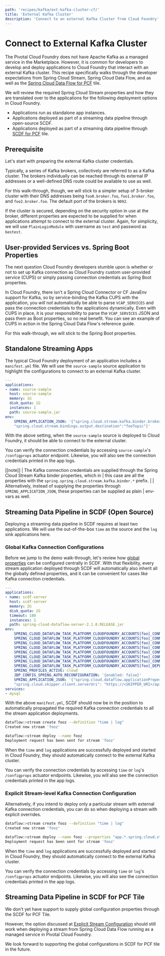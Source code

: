 ```yaml
---
path: 'recipes/kafka/ext-kafka-cluster-cf/'
title: 'External Kafka Cluster'
description: 'Connect to an external Kafka Cluster from Cloud Foundry'
---
```


# Connect to External Kafka Cluster

The Pivotal Cloud Foundry does not have Apache Kafka as a managed service in the Marketplace.
However, it is common for developers to develop and deploy applications to Cloud Foundry that interact with an external Kafka cluster.
This recipe specifically walks through the developer expectations from Spring Cloud Stream, Spring Cloud Data Flow, and as well as the [Spring Cloud Data Flow for PCF](https://network.pivotal.io/products/p-dataflow) tile.

We will review the required Spring Cloud Stream properties and how they are translated over to the applications for the following deployment options in Cloud Foundry.

- Applications run as standalone app instances.
- Applications deployed as part of a streaming data pipeline through open-source SCDF.
- Applications deployed as part of a streaming data pipeline through [SCDF for PCF](https://network.pivotal.io/products/p-dataflow) tile.

## Prerequisite

Let's start with preparing the external Kafka cluster credentials.

Typically, a series of Kafka brokers, collectively are referred to as a Kafka cluster.
The brokers individually can be reached through its external IP addresses or a well-defined DNS route could be available to use as well.

For this walk-through, though, we will stick to a simpler setup of 3-broker cluster with their DNS addresses being `foo0.broker.foo`, `foo1.broker.foo`, and `foo2.broker.foo`. The default port of the brokers is `9092`.

If the cluster is secured, depending on the security option in use at the broker, different properties are expected to be supplied for when applications attempt to connect to the external cluster.
Again, for simplicity, we will use `PlainLoginModule` with username as `test` and password as `bestest`.

## User-provided Services vs. Spring Boot Properties

The next question Cloud Foundry developers stumble upon is whether or not to set up Kafka connection as Cloud Foundry custom user-provided service (CUPS) or simply passing connection credentials as Spring Boot properties.

In Cloud Foundry, there isn't a Spring Cloud Connector or CF JavaEnv support for Kafka, so by service-binding the Kafka CUPS with the application, you _will not_ automatically be able to parse `VCAP_SERVICES` and pass the connection credentials to the applications dynamically.
Even with CUPS in place, it is your responsibility to parse the `VCAP_SERVICES` JSON and pass them as Boot properties, so no real benefit.
You can see an example of CUPS in action in the Spring Cloud Data Flow's reference guide.

For this walk-through, we will stick to the Spring Boot properties.

## Standalone Streaming Apps

The typical Cloud Foundry deployment of an application includes a `manifest.yml` file.
We will use the `source-sample` source application to highlight the configurations to connect to an external Kafka cluster.

```yaml
---
applications:
- name: source-sample
  host: source-sample
  memory: 1G
  disk_quota: 1G
  instances: 1
  path: source-sample.jar
env:
    SPRING_APPLICATION_JSON: '{"spring.cloud.stream.kafka.binder.brokers":"foo0.broker.foo,foo1.broker.foo,foo2.broker.foo","spring.spring.cloud.stream.kafka.binder.jaas.options.username":"test","spring.spring.cloud.stream.kafka.binder.jaas.options.password":"bestest","spring.spring.cloud.stream.kafka.binder.jaas.loginModule":"org.apache.kafka.common.security.plain.PlainLoginModule",
    "spring.cloud.stream.bindings.output.destination":"fooTopic"}'
```

With the above setting, when the `source-sample` source is deployed to Cloud Foundry, it should be able to connect to the external cluster.

You can verify the connection credentials by accessing `source-sample`'s `/configprops` actuator endpoint.
Likewise, you will also see the connection credentials printed in the app logs.

[[note]]
| The Kafka connection credentials are supplied through the Spring Cloud Stream Kafka binder properties, which in
| this case are all the properties with the `spring.spring.cloud.stream.kafka.binder.*` prefix.
|
| Alternatively, instead of supplying the properties through `SPRING_APPLICATION_JSON`, these properties can be supplied as plain
| env-vars as well.

## Streaming Data Pipeline in SCDF (Open Source)

Deploying a streaming data pipeline in SCDF requires at least two applications. We will use the out-of-the-box `time` as the source and the `log` sink applications here.

### Global Kafka Connection Configurations

Before we jump to the demo walk-through, let's review how [global properties](https://docs.spring.io/spring-cloud-dataflow/docs/current/reference/htmlsingle/#spring-cloud-dataflow-global-properties) can be configured centrally in SCDF.
With that flexibility, every stream application deployed through SCDF will automatically also inherit all the globally defined properties, and it can be convenient for cases like Kafka connection credentials.

```yaml
---
applications:
- name: scdf-server
  host: scdf-server
  memory: 2G
  disk_quota: 2G
  timeout: 180
  instances: 1
  path: spring-cloud-dataflow-server-2.1.0.RELEASE.jar
env:
    SPRING_CLOUD_DATAFLOW_TASK_PLATFORM_CLOUDFOUNDRY_ACCOUNTS[foo]_CONNECTION_URL:
    SPRING_CLOUD_DATAFLOW_TASK_PLATFORM_CLOUDFOUNDRY_ACCOUNTS[foo]_CONNECTION_ORG:
    SPRING_CLOUD_DATAFLOW_TASK_PLATFORM_CLOUDFOUNDRY_ACCOUNTS[foo]_CONNECTION_SPACE:
    SPRING_CLOUD_DATAFLOW_TASK_PLATFORM_CLOUDFOUNDRY_ACCOUNTS[foo]_CONNECTION_DOMAIN:
    SPRING_CLOUD_DATAFLOW_TASK_PLATFORM_CLOUDFOUNDRY_ACCOUNTS[foo]_CONNECTION_USERNAME:
    SPRING_CLOUD_DATAFLOW_TASK_PLATFORM_CLOUDFOUNDRY_ACCOUNTS[foo]_CONNECTION_PASSWORD:
    SPRING_CLOUD_DATAFLOW_TASK_PLATFORM_CLOUDFOUNDRY_ACCOUNTS[foo]_CONNECTION_SKIP_SSL_VALIDATION:
    SPRING_CLOUD_DATAFLOW_TASK_PLATFORM_CLOUDFOUNDRY_ACCOUNTS[foo]_DEPLOYMENT_SERVICES:
    SPRING_PROFILES_ACTIVE: cloud
    JBP_CONFIG_SPRING_AUTO_RECONFIGURATION: '{enabled: false}'
    SPRING_APPLICATION_JSON: '{"spring.cloud.dataflow.applicationProperties.stream.spring.cloud.stream.kafka.binder.brokers":"foo0.broker.foo,foo1.broker.foo,foo2.broker.foo","spring.cloud.dataflow.applicationProperties.stream.spring.spring.cloud.stream.kafka.binder.jaas.options.username":"test","spring.cloud.dataflow.applicationProperties.stream.spring.spring.cloud.stream.kafka.binder.jaas.options.password":"bestest","spring.cloud.dataflow.applicationProperties.stream.spring.spring.cloud.stream.kafka.binder.jaas.loginModule":"org.apache.kafka.common.security.plain.PlainLoginModule",
    "spring.cloud.skipper.client.serverUri": "https://<SKIPPER_URI>/api"}'
services:
- mysql
```

With the above `manifest.yml`, SCDF should now be in the position to automatically propagated the required Kafka connection credentials to all the stream application deployments.

```bash
dataflow:>stream create fooz --definition "time | log"
Created new stream 'fooz'

dataflow:>stream deploy --name fooz
Deployment request has been sent for stream 'fooz'
```

When the `time` and `log` applications are successfully deployed and started in Cloud Foundry, they should automatically connect to the external Kafka cluster.

You can verify the connection credentials by accessing `time` or `log`'s `/configprops` actuator endpoints.
Likewise, you will also see the connection credentials printed in the app logs.

### Explicit Stream-level Kafka Connection Configuration

Alternatively, if you intend to deploy only a particular stream with external Kafka connection credentials, you can do so when deploying a stream with explicit overrides.

```bash
dataflow:>stream create fooz --definition "time | log"
Created new stream 'fooz'

dataflow:>stream deploy --name fooz --properties "app.*.spring.cloud.stream.kafka.binder.brokers=foo0.broker.foo,foo1.broker.foo,foo2.broker.foo,app.*.spring.spring.cloud.stream.kafka.binder.jaas.options.username=test,app.*.spring.spring.cloud.stream.kafka.binder.jaas.options.password=besttest,app.*.spring.spring.cloud.stream.kafka.binder.jaas.loginModule=org.apache.kafka.common.security.plain.PlainLoginModule"
Deployment request has been sent for stream 'fooz'
```

When the `time` and `log` applications are successfully deployed and started in Cloud Foundry, they should automatically connect to the external Kafka cluster.

You can verify the connection credentials by accessing `time` or `log`'s `/configprops` actuator endpoints.
Likewise, you will also see the connection credentials printed in the app logs.

## Streaming Data Pipeline in SCDF for PCF Tile

We don't yet have support to supply global configuration properties through the SCDF for PCF Tile.

However, the option discussed at [Explicit Stream Configuration](%currentPath%/recipes/kafka/ext-kafka-cluster-cf/#explicit-stream-level-kafka-connection-configuration) should still work when deploying a stream from Spring Cloud Data Flow running as a managed service in Pivotal Cloud Foundry.

We look forward to supporting the global configurations in SCDF for PCF tile in the future.
